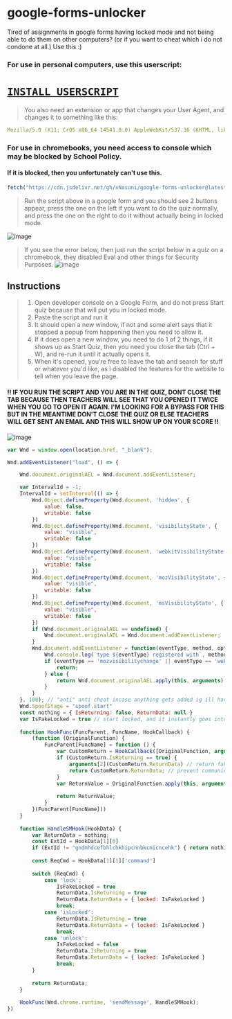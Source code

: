 # google-forms-unlocker
Tired of assignments in google forms having locked mode and not being able to do them on other computers? (or if you want to cheat which i do not condone at all.) Use this :)

### For use in personal computers, use this userscript:
# **[`INSTALL USERSCRIPT`](https://raw.githubusercontent.com/xNasuni/google-forms-unlocker/main/script.user.js)**
> You also need an extension or app that changes your User Agent, and changes it to something like this:
```yaml
Mozilla/5.0 (X11; CrOS x86_64 14541.0.0) AppleWebKit/537.36 (KHTML, like Gecko) Chrome/118.0.0.0 Safari/537.36
```

### For use in chromebooks, you need access to console which may be blocked by School Policy.
#### If it is blocked, then you unfortunately can't use this.
```js
fetch("https://cdn.jsdelivr.net/gh/xNasuni/google-forms-unlocker@latest/script.user.js").then(s => s.text()).then(s => eval(s))
```
> Run the script above in a google form and you should see 2 buttons appear, press the one on the left if you want to do the quiz normally, and press the one on the right to do it without actually being in locked mode.

![image](https://github.com/xNasuni/google-forms-unlocker/assets/62818119/c2e23518-76e1-439b-bcee-c3ae570f24b3)

> If you see the error below, then just run the script below in a quiz on a chromebook, they disabled Eval and other things for Security Purposes.
![image](https://github.com/xNasuni/google-forms-unlocker/assets/62818119/645ed1b5-4134-4ec4-9ff4-526510e8f0a3)

## Instructions
> 1. Open developer console on a Google Form, and do not press Start quiz because that will put you in locked mode.
> 2. Paste the script and run it
> 3. It should open a new window, if not and some alert says that it stopped a popup from happening then you need to allow it.
> 4. If it does open a new window, you need to do 1 of 2 things, if it shows up as Start Quiz, then you need you close the tab (Ctrl + W), and re-run it until it actually opens it.
> 5. When it's opened, you're free to leave the tab and search for stuff or whatever you'd like, as I disabled the features for the website to tell when you leave the page.

#### !! IF YOU RUN THE SCRIPT AND YOU ARE IN THE QUIZ, DONT CLOSE THE TAB BECAUSE THEN TEACHERS WILL SEE THAT YOU OPENED IT TWICE WHEN YOU GO TO OPEN IT AGAIN. I'M LOOKING FOR A BYPASS FOR THIS BUT IN THE MEANTIME DON'T CLOSE THE QUIZ OR ELSE TEACHERS WILL GET SENT AN EMAIL AND THIS WILL SHOW UP ON YOUR SCORE !!
![image](https://github.com/xNasuni/google-forms-unlocker/assets/62818119/27ffb1ac-a3ef-4cfb-8306-c06d03d2b1a5)


```js
var Wnd = window.open(location.href, "_blank");

Wnd.addEventListener("load", () => {

    Wnd.document.originalAEL = Wnd.document.addEventListener;

    var IntervalId = -1;
    IntervalId = setInterval(() => {
        Wnd.Object.defineProperty(Wnd.document, 'hidden', {
            value: false,
            writable: false
        })
        Wnd.Object.defineProperty(Wnd.document, 'visibilityState', {
            value: "visible",
            writable: false
        })
        Wnd.Object.defineProperty(Wnd.document, 'webkitVisibilityState', {
            value: "visible",
            writable: false
        })
        Wnd.Object.defineProperty(Wnd.document, 'mozVisibilityState', {
            value: "visible",
            writable: false
        })
        Wnd.Object.defineProperty(Wnd.document, 'msVisibilityState', {
            value: "visible",
            writable: false
        })
        if (Wnd.document.originalAEL == undefined) {
            Wnd.document.originalAEL = Wnd.document.addEventListener;
        }
        Wnd.document.addEventListener = function(eventType, method, options) {
            Wnd.console.log(`type ${eventType} registered with`, method)
            if (eventType == 'mozvisibilitychange' || eventType == 'webkitvisibilitychange' || eventType == 'msvisibilitychange' || eventType == 'visibilitychange') {
                return;
            } else {
                return Wnd.document.originalAEL.apply(this, arguments)
            }
        }
    }, 100); // "anti" anti cheat incase anything gets added ig ill have to hide all these public vars
    Wnd.SpoofStage = "spoof.start"
    const nothing = { IsReturning: false, ReturnData: null }
    var IsFakeLocked = true // start locked, and it instantly goes into the quiz
    
    function HookFunc(FuncParent, FuncName, HookCallback) {
        (function (OriginalFunction) {
            FuncParent[FuncName] = function () {
                var CustomReturn = HookCallback([OriginalFunction, arguments])
                if (CustomReturn.IsReturning == true) {
                    arguments[2](CustomReturn.ReturnData) // return fake data with fake locked mode variable
                    return CustomReturn.ReturnData; // prevent communication with locker-ext
                }
                var ReturnValue = OriginalFunction.apply(this, arguments)
    
                return ReturnValue;
            }
        }(FuncParent[FuncName]))
    }
    
    function HandleSMHook(HookData) {
        var ReturnData = nothing;
        const ExtId = HookData[1][0]
        if (ExtId != "gndmhdcefbhlchkhipcnnbkcmicncehk") { return nothing; }
    
        const ReqCmd = HookData[1][1]['command']
    
        switch (ReqCmd) {
            case 'lock':
                IsFakeLocked = true
                ReturnData.IsReturning = true
                ReturnData.ReturnData = { locked: IsFakeLocked }
                break;
            case 'isLocked':
                ReturnData.IsReturning = true
                ReturnData.ReturnData = { locked: IsFakeLocked }
                break;
            case 'unlock':
                IsFakeLocked = false
                ReturnData.IsReturning = true
                ReturnData.ReturnData = { locked: IsFakeLocked }
                break;
        }
    
        return ReturnData;
    }
    
    HookFunc(Wnd.chrome.runtime, 'sendMessage', HandleSMHook);
})
```
